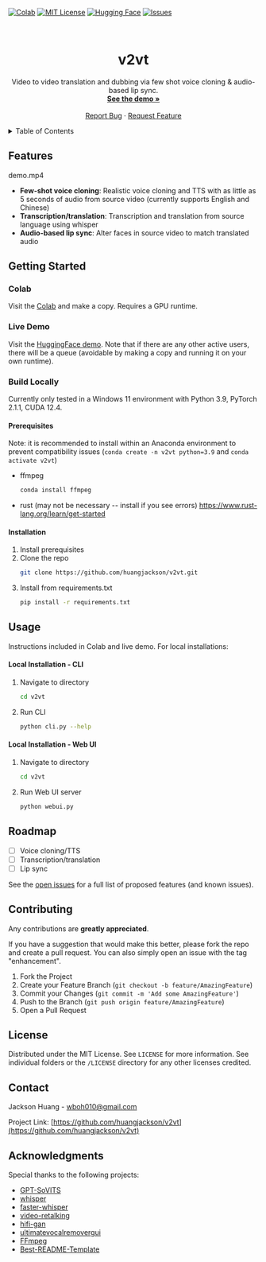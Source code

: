 <!-- README.md template from https://github.com/othneildrew/Best-README-Template-->



<!-- PROJECT SHIELDS -->
[![Colab][colab-shield]][colab-url]
[![MIT License][license-shield]][license-url]
[![Hugging Face][huggingface-shield]][huggingface-url]
[![Issues][issues-shield]][issues-url]


<!-- PROJECT LOGO -->
<br />
<div align="center">
<h1 align="center">v2vt</h1>
  <p align="center">
    Video to video translation and dubbing via few shot voice cloning & audio-based lip sync.
    <br />
    <a href="https://huggingface.co/huangjackson"><strong>See the demo »</strong></a>
    <br />
    <br />
    <a href="https://github.com/huangjackson/v2vt/issues">Report Bug</a>
    ·
    <a href="https://github.com/huangjackson/v2vt/issues">Request Feature</a>
  </p>
</div>



<!-- TABLE OF CONTENTS -->
<details>
  <summary>Table of Contents</summary>
  <ol>
    <li>
      <a href="#features">Features</a>
    </li>
    <li>
      <a href="#getting-started">Getting Started</a>
      <ul>
        <li><a href="#colab">Colab</a></li>
        <li><a href="#live-demo">Live Demo</a></li>
        <li><a href="#build-locally">Build Locally</a></li>
      </ul>
    </li>
    <li><a href="#usage">Usage</a></li>
    <li><a href="#roadmap">Roadmap</a></li>
    <li><a href="#contributing">Contributing</a></li>
    <li><a href="#license">License</a></li>
    <li><a href="#contact">Contact</a></li>
    <li><a href="#acknowledgments">Acknowledgments</a></li>
  </ol>
</details>



<!-- ABOUT THE PROJECT -->
## Features

demo.mp4

* **Few-shot voice cloning**: Realistic voice cloning and TTS with as little as 5 seconds of audio from source video (currently supports English and Chinese)
* **Transcription/translation**: Transcription and translation from source language using whisper
* **Audio-based lip sync**: Alter faces in source video to match translated audio


<!-- GETTING STARTED -->
## Getting Started

### Colab

Visit the [Colab][colab-url] and make a copy. Requires a GPU runtime.

### Live Demo

Visit the [HuggingFace demo][huggingface-url]. Note that if there are any other active users, there will be a queue (avoidable by making a copy and running it on your own runtime).

### Build Locally

Currently only tested in a Windows 11 environment with Python 3.9, PyTorch 2.1.1, CUDA 12.4.

#### Prerequisites

Note: it is recommended to install within an Anaconda environment to prevent compatibility issues (`conda create -n v2vt python=3.9` and `conda activate v2vt`)

* ffmpeg
  ```sh
  conda install ffmpeg
  ```
* rust (may not be necessary -- install if you see errors)
  https://www.rust-lang.org/learn/get-started

#### Installation

1. Install prerequisites
2. Clone the repo
   ```sh
   git clone https://github.com/huangjackson/v2vt.git
   ```
3. Install from requirements.txt
   ```sh
   pip install -r requirements.txt
   ```



<!-- USAGE -->
## Usage

Instructions included in Colab and live demo. For local installations:

#### Local Installation - CLI

1. Navigate to directory
    ```sh
    cd v2vt
    ```
2. Run CLI
    ```sh
    python cli.py --help
    ```

#### Local Installation - Web UI

1. Navigate to directory
    ```sh
    cd v2vt
    ```
2. Run Web UI server
    ```sh
    python webui.py
    ```

<!-- ROADMAP -->
## Roadmap

- [ ] Voice cloning/TTS
- [ ] Transcription/translation
- [ ] Lip sync

See the [open issues](https://github.com/huangjackson/v2vt/issues) for a full list of proposed features (and known issues).



<!-- CONTRIBUTING -->
## Contributing

Any contributions are **greatly appreciated**.

If you have a suggestion that would make this better, please fork the repo and create a pull request. You can also simply open an issue with the tag "enhancement".

1. Fork the Project
2. Create your Feature Branch (`git checkout -b feature/AmazingFeature`)
3. Commit your Changes (`git commit -m 'Add some AmazingFeature'`)
4. Push to the Branch (`git push origin feature/AmazingFeature`)
5. Open a Pull Request



<!-- LICENSE -->
## License

Distributed under the MIT License. See `LICENSE` for more information.
See individual folders or the `/LICENSE` directory for any other licenses credited.


<!-- CONTACT -->
## Contact

Jackson Huang - wboh010@gmail.com

Project Link: [https://github.com/huangjackson/v2vt](https://github.com/huangjackson/v2vt)



<!-- ACKNOWLEDGMENTS -->
## Acknowledgments

Special thanks to the following projects:

* [GPT-SoVITS](https://github.com/RVC-Boss/GPT-SoVITS)
* [whisper](https://github.com/openai/whisper)
* [faster-whisper](https://github.com/SYSTRAN/faster-whisper)
* [video-retalking](https://github.com/OpenTalker/video-retalking)
* [hifi-gan](https://github.com/jik876/hifi-gan)
* [ultimatevocalremovergui](https://github.com/Anjok07/ultimatevocalremovergui)
* [FFmpeg](https://github.com/FFmpeg/FFmpeg)
* [Best-README-Template](https://github.com/othneildrew/Best-README-Template)


<!-- MARKDOWN LINKS & IMAGES -->
[issues-shield]: https://img.shields.io/github/issues/huangjackson/v2vt.svg?style=for-the-badge
[issues-url]: https://github.com/huangjackson/v2vt/issues
[license-shield]: https://img.shields.io/github/license/huangjackson/v2vt.svg?style=for-the-badge
[license-url]: https://github.com/huangjackson/v2vt/blob/master/LICENSE.txt
[colab-shield]: https://img.shields.io/badge/Colab-F9AB00?style=for-the-badge&logo=googlecolab&color=525252
[colab-url]: https://colab.research.google.com/drive/19LCVrSCl16oVoiPnTtSJEaf1oaokgR0k?usp=sharing
[huggingface-shield]: https://img.shields.io/badge/🤗-Hugging%20Face-yellow.svg?style=for-the-badge
[huggingface-url]: https://huggingface.co/huangjackson
